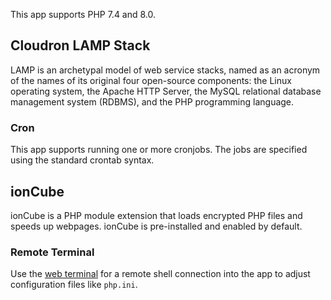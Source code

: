 This app supports <upstream>PHP 7.4 and 8.0</upstream>.

## Cloudron LAMP Stack

LAMP is an archetypal model of web service stacks, named as an acronym of the names of its original four open-source components: the Linux operating system,
the Apache HTTP Server, the MySQL relational database management system (RDBMS), and the PHP programming language.

### Cron

This app supports running one or more cronjobs. The jobs are specified using the standard crontab syntax.

## ionCube

ionCube is a PHP module extension that loads encrypted PHP files and speeds up webpages. ionCube is pre-installed
and enabled by default.

### Remote Terminal

Use the [web terminal](https://cloudron.io/documentation/apps/#web-terminal) for a remote shell connection into the
app to adjust configuration files like `php.ini`.

